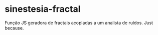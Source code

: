 sinestesia-fractal
==================

Função JS geradora de fractais acopladas a um analista de ruídos. Just because.
